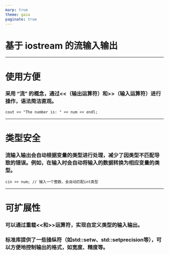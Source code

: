```yaml
---
marp: true
theme: gaia
paginate: true
---
```


<!-- _class: lead -->
# **基于 iostream 的流输入输出**

---

# **使用方便**
### 采用 “流” 的概念，通过<<（输出运算符）和>>（输入运算符）进行操作，语法简洁直观。

    cout << "The number is: " << num << endl;

---
# **类型安全**
### 流输入输出会自动根据变量的类型进行处理，减少了因类型不匹配导致的错误。例如，在输入时会自动将输入的数据转换为相应变量的类型。

    cin >> num; // 输入一个整数，会自动匹配int类型
   
---
# **可扩展性**
### 可以通过重载<<和>>运算符，实现自定义类型的输入输出。
### 标准库提供了一些操纵符（如std::setw、std::setprecision等），可以方便地控制输出的格式，如宽度、精度等。